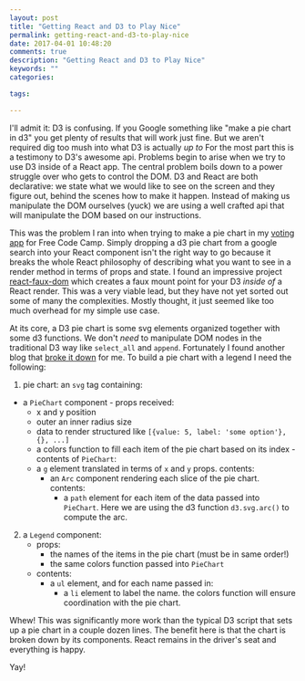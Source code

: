 ```yaml
---
layout: post
title: "Getting React and D3 to Play Nice"
permalink: getting-react-and-d3-to-play-nice
date: 2017-04-01 10:48:20
comments: true
description: "Getting React and D3 to Play Nice"
keywords: ""
categories:

tags:

---
```


I'll admit it: D3 is confusing. If you Google something like "make a pie chart in d3" you get plenty of results that will work just fine. But we aren't required dig too mush into what D3 is actually _up to_ For the most part this is a testimony to D3's awesome api. Problems begin to arise when we try to use D3 inside of a React app. The central problem boils down to a power struggle over who gets to control the DOM. D3 and React are both declarative: we state what we would like to see on the screen and they figure out, behind the scenes how to make it happen. Instead of making us manipulate the DOM ourselves (yuck) we are using a well crafted api that will manipulate the DOM based on our instructions.

This was the problem I ran into when trying to make a pie chart in my [voting app](https://github.com/jstoebel/voting) for Free Code Camp. Simply dropping a d3 pie chart from a google search into your React component isn't the right way to go because it breaks the whole React philosophy of describing what you want to see in a render method in terms of props and state. I found an impressive project [react-faux-dom](https://github.com/Olical/react-faux-dom) which creates a faux mount point for your D3 _inside of_ a React render. This was a very viable lead, but they have not yet sorted out some of many the complexities. Mostly thought, it just seemed like too much overhead for my simple use case.

At its core, a D3 pie chart is some svg elements organized together with some d3 functions. We don't _need_ to manipulate DOM nodes in the traditional D3 way like `select_all` and `append`. Fortunately I found another blog that [broke it down](https://swizec.com/blog/how-to-make-a-piechart-using-react-and-d3/swizec/6785) for me.  To build a pie chart with a legend I need the following:

 1. pie chart: an `svg` tag containing:
   - a `PieChart` component
    - props received:
      - x and y position
      - outer an inner radius size
      - data to render structured like `[{value: 5, label: 'some option'}, {}, ...]`
      - a colors function to fill each item of the pie chart based on its index
    - contents of `PieChart`:
      - a `g` element translated in terms of `x` and `y` props. contents:
        - an `Arc` component rendering each slice of the pie chart. contents:
          - a `path` element for each item of the data passed into `PieChart`. Here we are using the d3 function `d3.svg.arc()` to compute the arc.

 2. a `Legend` component:
    - props:
      - the names of the items in the pie chart (must be in same order!)
      - the same colors function passed into `PieChart`
    - contents:
      - a `ul` element, and for each name passed in:
        - a `li` element to label the name. the colors function will ensure coordination with the pie chart.

Whew! This was significantly more work than the typical D3 script that sets up a pie chart in a couple dozen lines. The benefit here is that the chart is broken down by its components. React remains in the driver's seat and everything is happy.

Yay!
